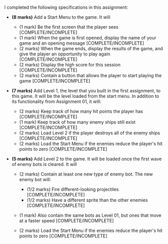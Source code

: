 I completed the following specifications in this assignment:



-   **(8 marks)** Add a Start Menu to the game. It will

    -   (1 mark) Be the first screen that the player sees
[COMPLETE/INCOMPLETE]
    -   (1 mark) When the game is first opened, display the name of your game and an opening message
[COMPLETE/INCOMPLETE]
    -   (2 marks) When the game ends, display the results of the game, and give the player an opportunity to play again
[COMPLETE/INCOMPLETE]
    -   (2 marks) Display the high score for this session
[COMPLETE/INCOMPLETE]
    -   (2 marks) Contain a button that allows the player to start playing the game
[COMPLETE/INCOMPLETE]

-   **(7 marks)** Add Level 1, the level that you built in the first assignment, to this game. It will be the level loaded from the start menu. In addition to its functionality from Assignment 01, it will:

    -   (2 marks) Keep track of how many hit points the player has
[COMPLETE/INCOMPLETE]
    -   (1 mark) Keep track of how many enemy ships still exist
[COMPLETE/INCOMPLETE]
    -   (2 marks) Load Level 2 if the player destroys all of the enemy ships
[COMPLETE/INCOMPLETE]
    -   (2 marks) Load the Start Menu if the enemies reduce the player's hit points to zero
[COMPLETE/INCOMPLETE]
-   **(5 marks)** Add Level 2 to the game. It will be loaded once the first wave of enemy bots is cleared. It will

    -   (2 marks) Contain at least one new type of enemy bot. The new enemy bot will:

        -   (1/2 marks) Fire different-looking projectiles
[COMPLETE/INCOMPLETE]
        -   (1/2 marks) Have a different sprite than the other enemies
[COMPLETE/INCOMPLETE]
    -   (1 mark) Also contain the same bots as Level 01, but ones that move at a faster speed
 [COMPLETE/INCOMPLETE]   
    -   (2 marks) Load the Start Menu if the enemies reduce the player's hit points to zero
[COMPLETE/INCOMPLETE]